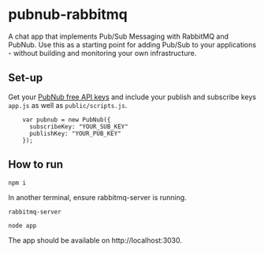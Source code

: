 # pubnub-rabbitmq
A chat app that implements Pub/Sub Messaging with RabbitMQ and PubNub. Use this as a starting point for adding Pub/Sub to your applications - without building and monitoring your own infrastructure. 

## Set-up

Get your [PubNub free API keys](https://dashboard.pubnub.com/signup?devrel_gh=pubnubrabbitmq) and include your publish and subscribe keys `app.js` as well as `public/scripts.js`.

```
    var pubnub = new PubNub({
      subscribeKey: "YOUR_SUB_KEY"
      publishKey: "YOUR_PUB_KEY"
    });
```


## How to run

```npm i```

In another terminal, ensure rabbitmq-server is running.

```rabbitmq-server```

```node app```

The app should be available on http://localhost:3030.

